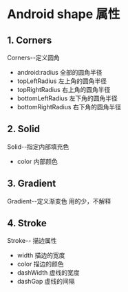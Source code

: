 # Android shape 属性

## 1. Corners
Corners--定义圆角
* android:radius  全部的圆角半径 
* topLeftRadius 左上角的圆角半径 
* topRightRadius 右上角的圆角半径
* bottomLeftRadius 左下角的圆角半径
* bottomRightRadius 右下角的圆角半径

## 2. Solid
Solid--指定内部填充色

* color 内部颜色


##  3. Gradient
Gradient--定义渐变色
用的少，不解释

## 4. Stroke

Stroke-- 描边属性

* width 描边的宽度 
* color 描边的颜色
* dashWidth 虚线的宽度
* dashGap 虚线的间隔 



